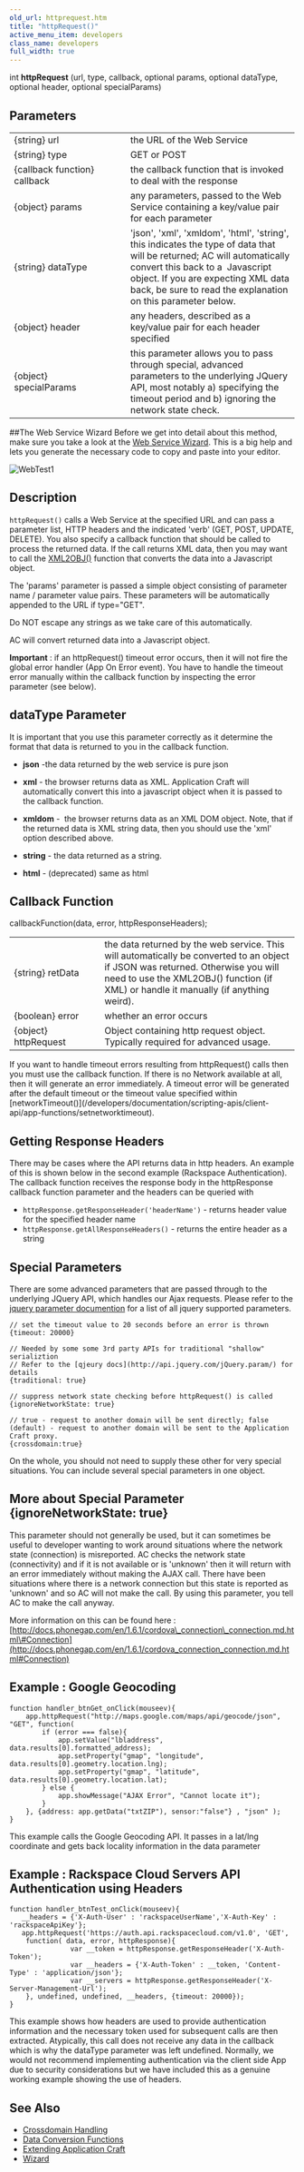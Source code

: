 ```yaml
---
old_url: httprequest.htm
title: "httpRequest()"
active_menu_item: developers
class_name: developers
full_width: true
---
```



int **httpRequest** (url, type, callback, optional params, optional dataType, optional header, optional specialParams)

## Parameters

<table>
<tr>
<td width="300">
{string} url

</td>
<td width="10">
</td>
<td width="671">
the URL of the Web Service

</td>
</tr>
<tr>
<td width="199">
{string} type

</td>
<td width="10">
</td>
<td width="671">
GET or POST

</td>
</tr>
<tr>
<td width="199">
{callback function} callback

</td>
<td width="10">
</td>
<td width="671">
the callback function that is invoked to deal with the response

</td>
</tr>
<tr>
<td width="199">
{object} params

</td>
<td width="10">
</td>
<td width="671">
any parameters, passed to the Web Service containing a key/value pair for each parameter

</td>
</tr>
<tr>
<td width="199">
{string} dataType

</td>
<td width="10">
</td>
<td width="671">
'json', 'xml', 'xmldom', 'html', 'string', this indicates the type of data that will be returned; AC will automatically convert this back to a  Javascript object. If you are expecting XML data back, be sure to read the explanation on this parameter below.

</td>
</tr>
<tr>
<td width="199">
{object} header

</td>
<td width="10">
</td>
<td width="671">
any headers, described as a key/value pair for each header specified

</td>
</tr>
<tr>
<td width="199">
{object} specialParams

</td>
<td width="10">
</td>
<td width="671">
this parameter allows you to pass through special, advanced parameters to the underlying JQuery API, most notably a) specifying the timeout period and b) ignoring the network state check.

</td>
</tr>
</table>

##The Web Service Wizard
Before we get into detail about this method, make sure you take a look at the [Web Service Wizard](/developers/documentation/scripting-apis/client-api/soap-restful-ajax-calls/web-service-wizard). This is a big help and lets you generate the necessary code to copy and paste into your editor.

![WebTest1](/img/docs/webtest1.zoom82.png)

## Description
`httpRequest()` calls a Web Service at the specified URL and can pass a parameter list, HTTP headers and the indicated 'verb' (GET, POST, UPDATE, DELETE). You also specify a callback function that should be called to process the returned data. If the call returns XML data, then you may want to call the [XML2OBJ()](/developers/documentation/scripting-apis/client-api/conversion-functions/xml2json) function that converts the data into a Javascript object.

The 'params' parameter is passed a simple object consisting of parameter name / parameter value pairs. These parameters will be automatically appended to the URL if type="GET".

Do NOT escape any strings as we take care of this automatically.

AC will convert returned data into a Javascript object.

**Important** : if an httpRequest() timeout error occurs, then it will not fire the global error handler (App On Error event). You have to handle the timeout error manually within the callback function by inspecting the error parameter (see below).

## dataType Parameter

It is important that you use this parameter correctly as it determine the format that data is returned to you in the callback function.

 - **json** -the data returned by the web service is pure json

 - **xml** - the browser returns data as XML. Application Craft will automatically convert this into a javascript object when it is passed to the callback function.

 - **xmldom** -  the browser returns data as an XML DOM object. Note, that if the returned data is XML string data, then you should use the 'xml' option described above.

 - **string** - the data returned as a string.

 - **html** - (deprecated) same as html

## Callback Function

callbackFunction(data, error, httpResponseHeaders);

<table>
<tr>
<td width="178">
{string} retData

</td>
<td width="11">
</td>
<td width="706">
the data returned by the web service. This will automatically be converted to an object if JSON was returned. Otherwise you will need to use the XML2OBJ() function (if XML) or handle it manually (if anything weird).

</td>
</tr>
<tr>
<td width="178">
{boolean} error

</td>
<td width="11">
</td>
<td width="706">
whether an error occurs

</td>
</tr>
<tr>
<td width="178">
{object} httpRequest

</td>
<td width="11">
</td>
<td width="706">
Object containing http request object. Typically required for advanced usage.

</td>
</tr>
</table>
If you want to handle timeout errors resulting from httpRequest() calls then you must use the callback function. If there is no Network available at all, then it will generate an error immediately. A timeout error will be generated after the default timeout or the timeout value specified within [networkTimeout()](/developers/documentation/scripting-apis/client-api/app-functions/setnetworktimeout).

## Getting Response Headers
There may be cases where the API returns data in http headers. An example of this is shown below in the second example (Rackspace Authentication). The callback function receives the response body in the httpResponse callback function parameter and the headers can be queried with

- `httpResponse.getResponseHeader('headerName')` - returns header value for the specified header name
- `httpResponse.getAllResponseHeaders()` - returns the entire header as a string

## Special Parameters
There are some advanced parameters that are passed through to the underlying JQuery API, which handles our Ajax requests. Please refer to the [jquery parameter documention](http://api.jquery.com/jQuery.ajax/) for a list of all jquery supported parameters.

    // set the timeout value to 20 seconds before an error is thrown
    {timeout: 20000} 

    // Needed by some some 3rd party APIs for traditional "shallow" serializtion
    // Refer to the [qjeury docs](http://api.jquery.com/jQuery.param/) for details
    {traditional: true} 

    // suppress network state checking before httpRequest() is called
    {ignoreNetworkState: true}  

    // true - request to another domain will be sent directly; false (default) - request to another domain will be sent to the Application Craft proxy.
    {crossdomain:true} 

On the whole, you should not need to supply these other for very special situations. You can include several special parameters in one object.


## More about Special Parameter {ignoreNetworkState: true}
This parameter should not generally be used, but it can sometimes be useful to developer wanting to work around situations where the network state (connection) is misreported. AC checks the network state (connectivity) and if it is not available or is 'unknown' then it will return with an error immediately without making the AJAX call. There have been situations where there is a network connection but this state is reported as 'unknown' and so AC will not make the call. By using this parameter, you tell AC to make the call anyway.

More information on this can be found here : [http://docs.phonegap.com/en/1.6.1/cordova\_connection\_connection.md.html\#Connection](http://docs.phonegap.com/en/1.6.1/cordova_connection_connection.md.html#Connection)

## Example : Google Geocoding

    function handler_btnGet_onClick(mouseev){
        app.httpRequest("http://maps.google.com/maps/api/geocode/json", "GET", function(
            if (error === false){
                app.setValue("lbladdress", data.results[0].formatted_address);
                app.setProperty("gmap", "longitude", data.results[0].geometry.location.lng);
                app.setProperty("gmap", "latitude", data.results[0].geometry.location.lat);         
            } else {
                app.showMessage("AJAX Error", "Cannot locate it");
            }
        }, {address: app.getData("txtZIP"), sensor:"false"} , "json" );
    }

This example calls the Google Geocoding API. It passes in a lat/lng coordinate and gets back locality information in the data parameter

## Example : Rackspace Cloud Servers API Authentication using Headers


    function handler_btnTest_onClick(mouseev){ 
       __headers = {'X-Auth-User' : 'rackspaceUserName','X-Auth-Key' : 'rackspaceApiKey'};    
       app.httpRequest('https://auth.api.rackspacecloud.com/v1.0', 'GET', 
        function( data, error, httpResponse){
                   var __token = httpResponse.getResponseHeader('X-Auth-Token');
                   var __headers = {'X-Auth-Token' : __token, 'Content-Type' : 'application/json'};
                   var __servers = httpResponse.getResponseHeader('X-Server-Management-Url');
        }, undefined, undefined, __headers, {timeout: 20000});
    }


This example shows how headers are used to provide authentication information and the necessary token used for subsequent calls are then extracted. Atypically, this call does not receive any data in the callback which is why the dataType parameter was left undefined. Normally, we would not recommend implementing authentication via the client side App due to security considerations but we have included this as a genuine working example showing the use of headers.

## See Also

 - [Crossdomain Handling](/developers/documentation/scripting-apis/client-scripting-overview/scripting-with-javascript/common-usage-examples/crossdomain-issues)
 - [Data Conversion Functions](/developers/documentation/scripting-apis/client-api/conversion-functions/)
 - [Extending Application Craft](/developers/documentation/extending-ac/)
 - [Wizard](/developers/documentation/scripting-apis/client-api/soap-restful-ajax-calls/web-service-wizard)

